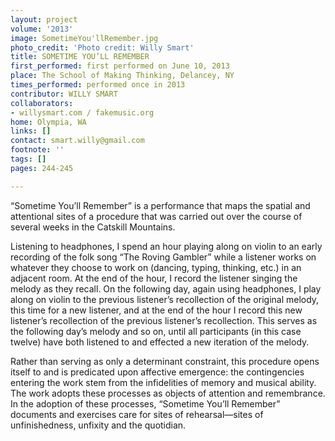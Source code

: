 ```yaml
---
layout: project
volume: '2013'
image: SometimeYou'llRemember.jpg
photo_credit: 'Photo credit: Willy Smart'
title: SOMETIME YOU’LL REMEMBER
first_performed: first performed on June 10, 2013
place: The School of Making Thinking, Delancey, NY
times_performed: performed once in 2013
contributor: WILLY SMART
collaborators:
- willysmart.com / fakemusic.org
home: Olympia, WA
links: []
contact: smart.willy@gmail.com
footnote: ''
tags: []
pages: 244-245

---
```


“Sometime You’ll Remember” is a performance that maps the spatial and attentional sites of a procedure that was carried out over the course of several weeks in the Catskill Mountains.

Listening to headphones, I spend an hour playing along on violin to an early recording of the folk song “The Roving Gambler” while a listener works on whatever they choose to work on (dancing, typing, thinking, etc.) in an adjacent room. At the end of the hour, I record the listener singing the melody as they recall. On the following day, again using headphones, I play along on violin to the previous listener’s recollection of the original melody, this time for a new listener, and at the end of the hour I record this new listener’s recollection of the previous listener’s recollection. This serves as the following day’s melody and so on, until all participants (in this case twelve) have both listened to and effected a new iteration of the melody.

Rather than serving as only a determinant constraint, this procedure opens itself to and is predicated upon affective emergence: the contingencies entering the work stem from the infidelities of memory and musical ability. The work adopts these processes as objects of attention and remembrance. In the adoption of these processes, “Sometime You’ll Remember” documents and exercises care for sites of rehearsal—sites of unfinishedness, unfixity and the quotidian.
